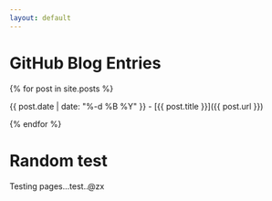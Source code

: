 ```yaml
---
layout: default
---
```


# GitHub Blog Entries

{% for post in site.posts %}

{{ post.date | date: "%-d %B %Y" }} - [{{ post.title }}]({{ post.url }})

{% endfor %}

# Random test

Testing pages...test..@zx
